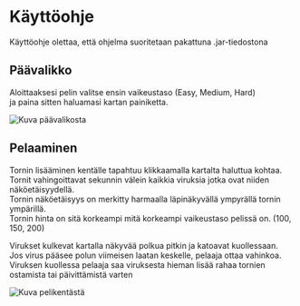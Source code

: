 # Käyttöohje
Käyttöohje olettaa, että ohjelma suoritetaan pakattuna .jar-tiedostona

## Päävalikko
Aloittaaksesi pelin valitse ensin vaikeustaso (Easy, Medium, Hard)  
ja paina sitten haluamasi kartan painiketta.  

![Kuva päävalikosta](https://github.com/Valokoodari/tkt-ohte-ht/blob/master/dokumentointi/kuvat/paavalikko.jpg)  

## Pelaaminen
Tornin lisääminen kentälle tapahtuu klikkaamalla kartalta haluttua kohtaa.  
Tornit vahingoittavat sekunnin välein kaikkia viruksia jotka ovat niiden näköetäisyydellä.  
Tornin näköetäisyys on merkitty harmaalla läpinäkyvällä ympyrällä tornin ympärillä.  
Tornin hinta on sitä korkeampi mitä korkeampi vaikeustaso pelissä on. (100, 150, 200)  

Virukset kulkevat kartalla näkyvää polkua pitkin ja katoavat kuollessaan.  
Jos virus pääsee polun viimeisen laatan keskelle, pelaaja ottaa vahinkoa.  
Viruksen kuollessa pelaaja saa viruksesta hieman lisää rahaa tornien
ostamista tai päivittämistä varten  

![Kuva pelikentästä](https://github.com/Valokoodari/tkt-ohte-ht/blob/master/dokumentointi/kuvat/pelikentta.jpg)